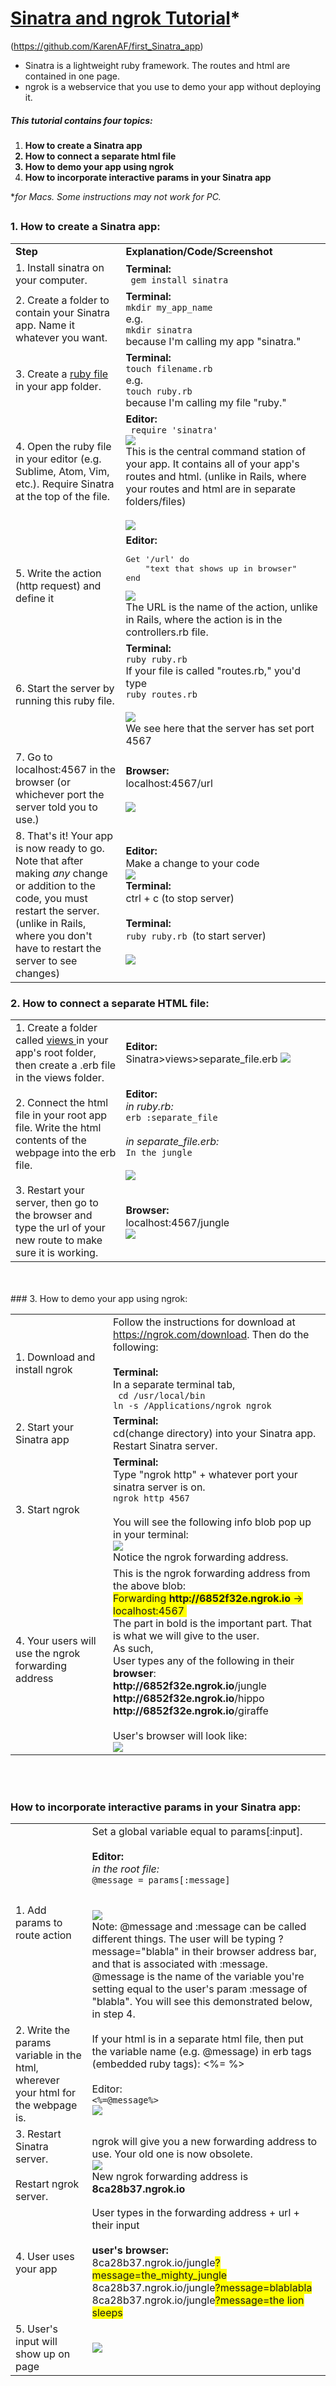 # <a href="https://github.com/KarenAF/first_Sinatra_app">Sinatra and ngrok Tutorial</a>* #
(https://github.com/KarenAF/first_Sinatra_app)

* Sinatra is a lightweight ruby framework. The routes and html are contained in one page.
* ngrok is a webservice that you use to demo your app without deploying it.

##### This tutorial contains four topics:
 
1. <b>How to create a Sinatra app
2. How to connect a separate html file
3. How to demo your app using ngrok
4. How to incorporate interactive params in your Sinatra app</b>

**for Macs. Some instructions may not work for PC.*

##


### 1. How to create a Sinatra app:

<table>
  <tbody>
    <tr>
      <td><b>Step</b></td>
      <td><B>Explanation/Code/Screenshot</b></td>
    </tr>
    <tr>
      <td>1. Install sinatra on your computer. </td>
      <td width=65%><b>Terminal:</b> <br><code> gem install sinatra</code></td>
    </tr>
    <tr>
      <td>2. Create a folder to contain your Sinatra app. Name it whatever you want. </td>
      <td><b>Terminal:</b> <br><code>mkdir my_app_name</code><br>e.g.<br><code>mkdir sinatra</code><br> because I'm calling my app "sinatra."</td>
    </tr>
    <tr>
      <td>3. Create a <a href="https://github.com/KarenAF/first_Sinatra_app/blob/master/ruby.rb"> ruby file </a> in your app folder. </td>
      <td><b>Terminal:</b> <br> <code>touch filename.rb</code><br>e.g.<br><code>touch ruby.rb</code><br>because I'm calling my file "ruby."</td>
    </tr>
    <tr>
      <td>4. Open the ruby file in your editor (e.g. Sublime, Atom, Vim, etc.). Require Sinatra at the top of the file. </td>
      <td><b>Editor:</b> <br><code> require 'sinatra' </code><br> <img src="http://res.cloudinary.com/karenaf/image/upload/v1501429332/minicapstone/001_require.png"><br>This is the central command station of your app. It contains all of your app's routes and html. (unlike in Rails, where your routes and html are in separate folders/files)<br><br><img src="http://res.cloudinary.com/karenaf/image/upload/v1501452661/01_02_folders.png"> </td>
    </tr>
    <tr>
      <td>5. Write the action (http request) and define it</td>
      <td><b>Editor:</b><br> 
<pre lang="ruby">
Get '/url' do
	"text that shows up in browser"
end
</pre>
			<img src="http://res.cloudinary.com/karenaf/image/upload/v1501367498/minicapstone/01_route.png"><br>The URL is the name of the action, unlike in Rails, where the action is in the controllers.rb file.
			</td>
    </tr>
    <tr>
      <td>6. Start the server by running this ruby file. </td>
      <td><b>Terminal:</b>
      <br><code>ruby ruby.rb</code>
      <br>If your file is called "routes.rb," you'd type <br><code>ruby routes.rb</code><br><br><img src="http://res.cloudinary.com/karenaf/image/upload/v1501367498/minicapstone/02_start_server.png"><br>We see here that the server has set port 4567
      </td>
    </tr>
    <tr>
      <td>7. Go to localhost:4567 in the browser (or whichever port the server told you to use.) </td>
      <td><b>Browser:</b> <br> localhost:4567/url <br><br> <img src="http://res.cloudinary.com/karenaf/image/upload/v1501367498/minicapstone/03_local_host.png"> </td>
    </tr>
    <tr>
      <td>8. That's it! Your app is now ready to go. Note that after making <i>any</i> change or addition to the code, you must restart the server. (unlike in Rails, where you don't have to restart the server to see changes) </td>
      <td><b>Editor:</b><br>Make a change to your code <br> <img src="http://res.cloudinary.com/karenaf/image/upload/v1501367498/minicapstone/04_routes.png"> <br><b>Terminal:</b> <br> ctrl + c (to stop server) <br><br> <b>Terminal:</b> <br> <code>ruby ruby.rb </code>(to start server)<br><br> <img src="http://res.cloudinary.com/karenaf/image/upload/v1501367498/minicapstone/05_restart_server.png">  </td>
    </tr>
  </tbody>
</table>


### 2. How to connect a separate HTML file:

<table>
  <tbody>
    <tr>
      <td>1. Create a folder called <a href="https://github.com/KarenAF/first_Sinatra_app/tree/master/views"> views </a> in your app's root folder, then create a .erb file in the views folder. </td>
      <td width=65%><b>Editor:</b><br>Sinatra>views>separate_file.erb <b><img src="http://res.cloudinary.com/karenaf/image/upload/v1501367498/minicapstone/06_views_folder.png"> </td>
    </tr>
    <tr>
      <td>2. Connect the html file in your root app file. Write the html contents of the webpage into the erb file. </td>
      <td><b>Editor:</b><br> <i>in ruby.rb:</i><br><code>erb :separate_file</code><br><Br><i>in separate_file.erb:</i></br><code>In the jungle</code><br><br><img src="http://res.cloudinary.com/karenaf/image/upload/v1501367499/minicapstone/07_separate_file_sublime.png"> </td>
    </tr>
    <tr>
      <td>3. Restart your server, then go to the browser and type the url of your new route to make sure it is working.</td>
      <td><b>Browser:</b><br>localhost:4567/jungle<br><img src="http://res.cloudinary.com/karenaf/image/upload/v1501367499/minicapstone/08_browser.png"> </td>
    </tr>
  </tbody>
</table>

<br>
<br>
### 3. How to demo your app using ngrok:

<table>
  <tbody>
    <tr>
      <td>1. Download and install ngrok</td>
      <td>Follow the instructions for download at <a href="https://ngrok.com/download">https://ngrok.com/download</a>. Then do the following:
<br><br><b>Terminal:</b><br>In a separate terminal tab,<br>
<code> cd /usr/local/bin</code><br><code>ln -s /Applications/ngrok ngrok</code>
</td>
    </tr>
    <tr>
      <td>2. Start your Sinatra app</td>
      <td><b>Terminal:</b><br>cd(change directory) into your Sinatra app. Restart Sinatra server. </td>
    </tr>
    <tr>
      <td>3. Start ngrok</td>
      <td><b>Terminal:</b><br>Type "ngrok http" + whatever port your sinatra server is on.<br><code>ngrok http 4567</code><br><br>You will see the following info blob pop up in your terminal:<br><img src="http://res.cloudinary.com/karenaf/image/upload/v1501367500/minicapstone/09_ngrok.png"><br>Notice the ngrok forwarding address. </td>
    </tr>
    <tr>
      <td>4. Your users will use the ngrok forwarding address</td>
      <td>This is the ngrok forwarding address from the above blob: <br><span style="background-color: #FFFF00">Forwarding <b>http://6852f32e.ngrok.io </b> -> localhost:4567 </span> <br>The part in bold is the important part. That is what we will give to the user.
<br>As such,<br>
User types any of the following in their <b>browser</b>:
<br><b>http://6852f32e.ngrok.io</b>/jungle
<br><b>http://6852f32e.ngrok.io</b>/hippo
<br><b>http://6852f32e.ngrok.io</b>/giraffe
<br>
<br>User's browser will look like:<br><img src="http://res.cloudinary.com/karenaf/image/upload/v1501367499/minicapstone/10_users_browser.png"> </td>
    </tr>
  </tbody>
</table>

<br>
<br>

### How to incorporate interactive params in your Sinatra app:

<table>
  <tbody>
    <tr>
      <td>1. Add params to route action</td>
      <td>Set a global variable equal to params[:input].<br><br><b>Editor:</b><br><i>in the root file:</i><br><code>@message = params[:message]
</code><br><br><img src="http://res.cloudinary.com/karenaf/image/upload/v1501449663/10_2_params.png"><br>Note: @message and :message can be called different things. The user will be typing ?message="blabla" in their browser address bar, and that is associated with :message. @message is the name of the variable you're setting equal to the user's param :message of "blabla". You will see this demonstrated below, in step 4. </td>
    </tr>
    <tr>
      <td>2. Write the params variable in the html, wherever your html for the webpage is.</td>
      <td>If your html is in a separate html file, then put the variable name (e.g. @message) in erb tags (embedded ruby tags): <%= %> <br><br>Editor:</b><br><code><%=@message%></code><br><img src="http://res.cloudinary.com/karenaf/image/upload/v1501450013/10_3_erb_params.png"> </td>
    </tr>
    <tr>
      <td>3. Restart Sinatra server.<br><br> Restart ngrok server.<br></td>
      <td>ngrok will give you a new forwarding address to use. Your old one is now obsolete.<br><img src="http://res.cloudinary.com/karenaf/image/upload/v1501367500/minicapstone/11_ngrok_new_server.png"><br>New ngrok forwarding address is <b>8ca28b37.ngrok.io</b> </td>
    </tr>
    <tr>
      <td>4. User uses your app</td>
      <td> User types in the forwarding address + url + their input<br><br><b>user's browser:</b><br>8ca28b37.ngrok.io/jungle<span style="background-color: #FFFF00">?message=the_mighty_jungle</span>
<br>8ca28b37.ngrok.io/jungle<span style="background-color: #FFFF00">?message=blablabla</span>
<br>8ca28b37.ngrok.io/jungle<span style="background-color: #FFFF00">?message=the lion sleeps</span><br></td>
    </tr>
    <tr>
      <td>5. User's input will show up on page</td>
      <td><img src="http://res.cloudinary.com/karenaf/image/upload/v1501367500/minicapstone/12_user_params_browser.png"> </td>
    </tr>
  </tbody>
</table>